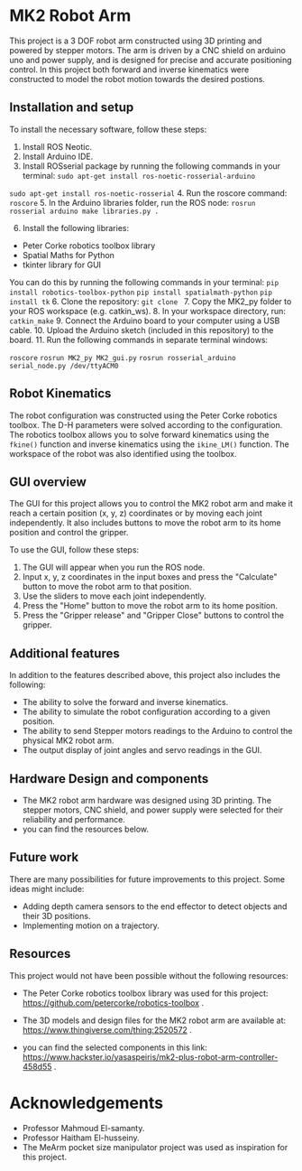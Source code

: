 # MK2 Robot Arm

This project is a 3 DOF robot arm constructed using 3D printing and powered by stepper motors. The arm is driven by a CNC shield on arduino uno and power supply, and is designed for precise and accurate positioning control.
In this project both forward and inverse kinematics were constructed to model the robot motion towards the desired postions.

## Installation and setup

To install the necessary software, follow these steps:

1. Install ROS Neotic.
2. Install Arduino IDE.
3. Install ROSserial package by running the following commands in your terminal: `sudo apt-get install ros-noetic-rosserial-arduino`

`sudo apt-get install ros-noetic-rosserial`
4. Run the roscore command:
`roscore`
5. In the Arduino libraries folder, run the ROS node:
`rosrun rosserial arduino make libraries.py .`

6. Install the following libraries:
- Peter Corke robotics toolbox library
- Spatial Maths for Python
- tkinter library for GUI

You can do this by running the following commands in your terminal:
`pip install robotics-toolbox-python`
`pip install spatialmath-python`
`pip install tk`
6. Clone the repository:
`git clone `
7. Copy the MK2_py folder to your ROS workspace (e.g. catkin_ws).
8. In your workspace directory, run:
`catkin_make`
9. Connect the Arduino board to your computer using a USB cable.
10. Upload the Arduino sketch (included in this repository) to the board.
11. Run the following commands in separate terminal windows:

`roscore`
`rosrun MK2_py MK2_gui.py`
`rosrun rosserial_arduino serial_node.py /dev/ttyACM0`


## Robot Kinematics

The robot configuration was constructed using the Peter Corke robotics toolbox. The D-H parameters were solved according to the configuration. The robotics toolbox allows you to solve forward kinematics using the `fkine()` function and inverse kinematics using the `ikine_LM()` function. The workspace of the robot was also identified using the toolbox.

## GUI overview

The GUI for this project allows you to control the MK2 robot arm and make it reach a certain position (x, y, z) coordinates or by moving each joint independently. It also includes buttons to move the robot arm to its home position and control the gripper.

To use the GUI, follow these steps:

1. The GUI will appear when you run the ROS node.
2. Input x, y, z coordinates in the input boxes and press the "Calculate" button to move the robot arm to that position.
3. Use the sliders to move each joint independently.
4. Press the "Home" button to move the robot arm to its home position.
5. Press the "Gripper release" and "Gripper Close" buttons to control the gripper.

## Additional features

In addition to the features described above, this project also includes the following:

- The ability to solve the forward and inverse kinematics.
- The ability to simulate the robot configuration according to a given position.
- The ability to send Stepper motors readings to the Arduino to control the physical MK2 robot arm.
- The output display of joint angles and servo readings in the GUI.

## Hardware Design and components

- The MK2 robot arm hardware was designed using 3D printing. The stepper motors, CNC shield, and power supply were selected for their reliability and performance.
 - you can find the resources below.

## Future work

There are many possibilities for future improvements to this project. Some ideas might include:

- Adding depth camera sensors to the end effector to detect objects and their 3D positions.
- Implementing motion on a trajectory.

## Resources

This project would not have been possible without the following resources:

- The Peter Corke robotics toolbox library was used for this project: https://github.com/petercorke/robotics-toolbox .

- The 3D models and design files for the MK2 robot arm are available at: https://www.thingiverse.com/thing:2520572 .
- you can find the selected components in this link: https://www.hackster.io/yasaspeiris/mk2-plus-robot-arm-controller-458d55 .

# Acknowledgements

- Professor Mahmoud El-samanty.
- Professor Haitham El-husseiny.
- The MeArm pocket size manipulator project was used as inspiration for this project.